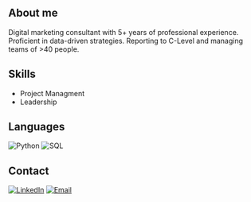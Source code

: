 ## About me
Digital marketing consultant with 5+ years of professional experience. Proficient in data-driven strategies. Reporting to C-Level and managing teams of >40 people. 


## Skills
- Project Managment
- Leadership


## Languages 
![Python](https://img.shields.io/badge/Python-3776AB?style=for-the-badge&logo=python&logoColor=white)
![SQL](https://img.shields.io/badge/SQL-4479A1?style=for-the-badge&logo=postgresql&logoColor=white)


## Contact 
[![LinkedIn](https://img.shields.io/badge/LinkedIn-0077B5?style=for-the-badge&logo=linkedin&logoColor=white)]([https://www.linkedin.com/in/johndoe](https://www.linkedin.com/in/crismosquerav/))
[![Email](https://img.shields.io/badge/Email-D14836?style=for-the-badge&logo=gmail&logoColor=white)](mailto:cris.mosquera.v@gmail.com)


<!--
**crismosquerav/crismosquerav** is a ✨ _special_ ✨ repository because its `README.md` (this file) appears on your GitHub profile.

Here are some ideas to get you started:

- 🔭 I’m currently working on ...
- 🌱 I’m currently learning ...
- 👯 I’m looking to collaborate on ...
- 🤔 I’m looking for help with ...
- 💬 Ask me about ...
- 📫 How to reach me: ...
- 😄 Pronouns: ...
- ⚡ Fun fact: ...
-->
